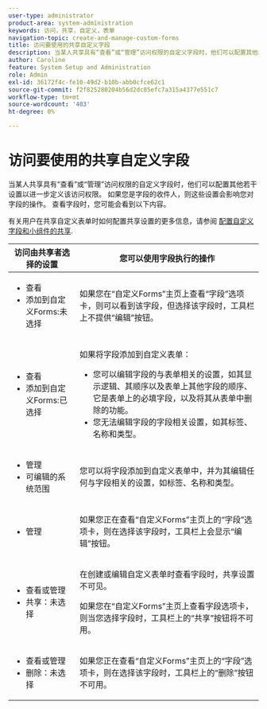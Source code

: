 ```yaml
---
user-type: administrator
product-area: system-administration
keywords: 访问，共享，自定义，表单
navigation-topic: create-and-manage-custom-forms
title: 访问要使用的共享自定义字段
description: 当某人共享具有“查看”或“管理”访问权限的自定义字段时，他们可以配置其他若干设置以进一步定义该访问权限。 如果您是字段的收件人，则这些设置会影响您对字段的操作。 查看字段时，您可能会看到以下内容。
author: Caroline
feature: System Setup and Administration
role: Admin
exl-id: 36172f4c-fe10-49d2-b10b-abb0cfce62c1
source-git-commit: f2f825280204b56d2dc85efc7a315a4377e551c7
workflow-type: tm+mt
source-wordcount: '403'
ht-degree: 0%

---
```


# 访问要使用的共享自定义字段

当某人共享具有“查看”或“管理”访问权限的自定义字段时，他们可以配置其他若干设置以进一步定义该访问权限。 如果您是字段的收件人，则这些设置会影响您对字段的操作。 查看字段时，您可能会看到以下内容。

有关用户在共享自定义表单时如何配置共享设置的更多信息，请参阅 [配置自定义字段和小组件的共享](../../../administration-and-setup/customize-workfront/create-manage-custom-forms/configure-sharing-for-a-custom-field.md).

<table style="table-layout:auto"> 
 <col> 
 <col> 
 <thead> 
  <tr> 
   <th>访问由共享者选择的设置</th> 
   <th>您可以使用字段执行的操作</th> 
  </tr> 
 </thead> 
 <tbody> 
  <tr> 
   <td> 
    <ul> 
     <li>查看</li> 
     <li>添加到自定义Forms:未选择</li> 
    </ul> </td> 
   <td> <p>如果您在“自定义Forms”主页上查看“字段”选项卡，则可以看到该字段，但选择该字段时，工具栏上不提供“编辑”按钮。</p> </td> 
  </tr> 
  <tr> 
   <td> 
    <ul> 
     <li>查看</li> 
     <li>添加到自定义Forms:已选择</li> 
    </ul> </td> 
   <td> <p>如果将字段添加到自定义表单：</p> 
    <ul> 
     <li>您可以编辑字段的与表单相关的设置，如其显示逻辑、其顺序以及表单上其他字段的顺序、它是表单上的必填字段，以及将其从表单中删除的功能。</li> 
     <li>您无法编辑字段的字段相关设置，如其标签、名称和类型。</li> 
    </ul> </td> 
  </tr> 
  <tr> 
   <td> 
    <ul> 
     <li>管理</li> 
     <li>可编辑的系统范围</li> 
    </ul> </td> 
   <td>您可以将字段添加到自定义表单中，并为其编辑任何与字段相关的设置，如标签、名称和类型。</td> 
  </tr> 
  <tr> 
   <td> 
    <ul> 
     <li>管理</li> 
    </ul> </td> 
   <td> <p>如果您正在查看“自定义Forms”主页上的“字段”选项卡，则在选择该字段时，工具栏上会显示“编辑”按钮。</p> </td> 
  </tr> 
  <tr> 
   <td> 
    <ul> 
     <li>查看或管理</li> 
     <li>共享：未选择</li> 
    </ul> </td> 
   <td> <p>在创建或编辑自定义表单时查看字段时，共享设置不可见。</p> <p>如果您在“自定义Forms”主页上查看字段选项卡，则当您选择字段时，工具栏上的“共享”按钮将不可用。</p> </td> 
  </tr> 
  <tr> 
   <td> 
    <ul> 
     <li>查看或管理</li> 
     <li>删除：未选择</li> 
    </ul> </td> 
   <td> <p>如果您正在查看“自定义Forms”主页上的“字段”选项卡，则在选择该字段时，工具栏上的“删除”按钮不可用。</p> </td> 
  </tr> 
 </tbody> 
</table>
